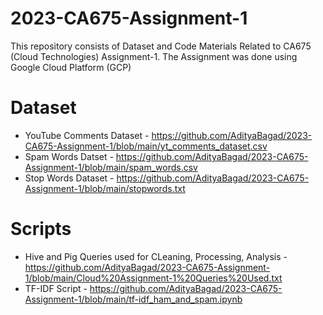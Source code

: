 # 2023-CA675-Assignment-1
This repository consists of Dataset and Code Materials Related to CA675 (Cloud Technologies) Assignment-1. The Assignment was done using Google Cloud Platform (GCP)

# Dataset
- YouTube Comments Dataset - https://github.com/AdityaBagad/2023-CA675-Assignment-1/blob/main/yt_comments_dataset.csv
- Spam Words Datset - https://github.com/AdityaBagad/2023-CA675-Assignment-1/blob/main/spam_words.csv
- Stop Words Dataset - https://github.com/AdityaBagad/2023-CA675-Assignment-1/blob/main/stopwords.txt

# Scripts
- Hive and Pig Queries used for CLeaning, Processing, Analysis - https://github.com/AdityaBagad/2023-CA675-Assignment-1/blob/main/Cloud%20Assignment-1%20Queries%20Used.txt
- TF-IDF Script - https://github.com/AdityaBagad/2023-CA675-Assignment-1/blob/main/tf-idf_ham_and_spam.ipynb
